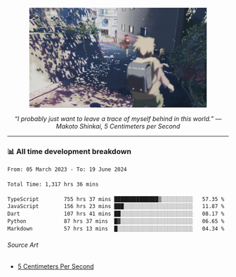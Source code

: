 <p align="center"><img src="asset/header.jpg" width="80%"/></p>
<p align="center"><i>“I probably just want to leave a trace of myself behind in this world.” ― Makoto Shinkai, 5 Centimeters per Second</i></p>

---
<!--
<details>
  <summary>📃 My Resume</summary>

### Education

- 📖 **Computer Science**\
📆 10/2021 - present\
📍 **Thang Long University** - Hoang Mai, Hanoi, Vietnam

### Experience

<img align="right" src="https://img.shields.io/badge/Figma-F24E1E?style=flat&logo=figma&logoColor=white"/>
<img align="right" src="https://img.shields.io/badge/node.js-6DA55F?style=flat&logo=node.js&logoColor=white"/>
<img align="right" src="https://img.shields.io/badge/Next.js-black?style=flat&logo=next.js&logoColor=white"/>
<img align="right" src="https://img.shields.io/badge/TypeScript-007ACC?style=flat&logo=typescript&logoColor=white"/>


- 👨‍💻 **Frontend Web Intern**\
📆 07/2023 - present\
📍 **MQ ICT Solutions** - Hoang Mai, Hanoi, Vietnam
</details> 
-->

### 📊 All time development breakdown

<!--START_SECTION:waka-->

```txt
From: 05 March 2023 - To: 19 June 2024

Total Time: 1,317 hrs 36 mins

TypeScript        755 hrs 37 mins ██████████████▒░░░░░░░░░░   57.35 %
JavaScript        156 hrs 23 mins ███░░░░░░░░░░░░░░░░░░░░░░   11.87 %
Dart              107 hrs 41 mins ██░░░░░░░░░░░░░░░░░░░░░░░   08.17 %
Python            87 hrs 37 mins  █▓░░░░░░░░░░░░░░░░░░░░░░░   06.65 %
Markdown          57 hrs 13 mins  █░░░░░░░░░░░░░░░░░░░░░░░░   04.34 %
```

<!--END_SECTION:waka-->

###### Source Art

-  [5 Centimeters Per Second](https://wallhaven.cc/w/nrowq1)

